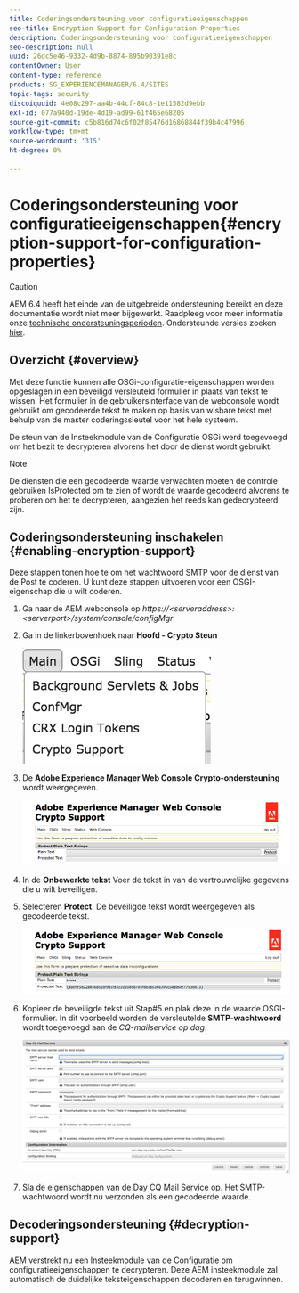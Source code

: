 ```yaml
---
title: Coderingsondersteuning voor configuratieeigenschappen
seo-title: Encryption Support for Configuration Properties
description: Coderingsondersteuning voor configuratieeigenschappen
seo-description: null
uuid: 26dc5e46-9332-4d9b-8874-895b90391e8c
contentOwner: User
content-type: reference
products: SG_EXPERIENCEMANAGER/6.4/SITES
topic-tags: security
discoiquuid: 4e08c297-aa4b-44cf-84c8-1e11582d9ebb
exl-id: 077a940d-19de-4d19-ad99-61f465e68205
source-git-commit: c5b816d74c6f02f85476d16868844f39b4c47996
workflow-type: tm+mt
source-wordcount: '315'
ht-degree: 0%

---
```


# Coderingsondersteuning voor configuratieeigenschappen{#encryption-support-for-configuration-properties}

>[!CAUTION]
>
>AEM 6.4 heeft het einde van de uitgebreide ondersteuning bereikt en deze documentatie wordt niet meer bijgewerkt. Raadpleeg voor meer informatie onze [technische ondersteuningsperioden](https://helpx.adobe.com/support/programs/eol-matrix.html). Ondersteunde versies zoeken [hier](https://experienceleague.adobe.com/docs/).

## Overzicht {#overview}

Met deze functie kunnen alle OSGi-configuratie-eigenschappen worden opgeslagen in een beveiligd versleuteld formulier in plaats van tekst te wissen. Het formulier in de gebruikersinterface van de webconsole wordt gebruikt om gecodeerde tekst te maken op basis van wisbare tekst met behulp van de master coderingssleutel voor het hele systeem.

De steun van de Insteekmodule van de Configuratie OSGi werd toegevoegd om het bezit te decrypteren alvorens het door de dienst wordt gebruikt.

>[!NOTE]
>
>De diensten die een gecodeerde waarde verwachten moeten de controle gebruiken IsProtected om te zien of wordt de waarde gecodeerd alvorens te proberen om het te decrypteren, aangezien het reeds kan gedecrypteerd zijn.

## Coderingsondersteuning inschakelen {#enabling-encryption-support}

Deze stappen tonen hoe te om het wachtwoord SMTP voor de dienst van de Post te coderen. U kunt deze stappen uitvoeren voor een OSGI-eigenschap die u wilt coderen.

1. Ga naar de AEM webconsole op *https://&lt;serveraddress>:&lt;serverport>/system/console/configMgr*
1. Ga in de linkerbovenhoek naar **Hoofd - Crypto Steun**

   ![chlimage_1-325](assets/chlimage_1-325.png)

1. De **Adobe Experience Manager Web Console Crypto-ondersteuning** wordt weergegeven.

   ![screen_shot_2018-08-01at113417am](assets/screen_shot_2018-08-01at113417am.png)

1. In de **Onbewerkte tekst** Voer de tekst in van de vertrouwelijke gegevens die u wilt beveiligen.
1. Selecteren **Protect**. De beveiligde tekst wordt weergegeven als gecodeerde tekst.

   ![screen_shot_2018-08-01at113844am](assets/screen_shot_2018-08-01at113844am.png)

1. Kopieer de beveiligde tekst uit Stap#5 en plak deze in de waarde OSGI-formulier. In dit voorbeeld worden de versleutelde **SMTP-wachtwoord** wordt toegevoegd aan de *CQ-mailservice op dag*.

   ![screen_shot_2016-12-18at105809pm](assets/screen_shot_2016-12-18at105809pm.png)

1. Sla de eigenschappen van de Day CQ Mail Service op. Het SMTP-wachtwoord wordt nu verzonden als een gecodeerde waarde.

## Decoderingsondersteuning {#decryption-support}

AEM verstrekt nu een Insteekmodule van de Configuratie om configuratieeigenschappen te decrypteren. Deze AEM insteekmodule zal automatisch de duidelijke teksteigenschappen decoderen en terugwinnen.
